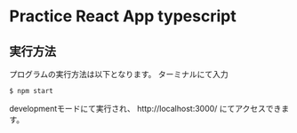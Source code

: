 # Practice React App typescript 

## 実行方法

プログラムの実行方法は以下となります。
ターミナルにて入力
```
$ npm start
```
developmentモードにて実行され、
http://localhost:3000/ にてアクセスできます。
